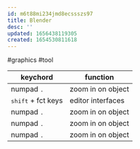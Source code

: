 ```yaml
---
id: m6t88mi234jmd8ecssszs97
title: Blender
desc: ''
updated: 1656438119305
created: 1654530811618
---
```

#graphics #tool

keychord | function
---|---
 numpad <kbd>.</kbd>	| zoom in on object 
 <kbd>shift</kbd> + fct keys	| editor interfaces 
 numpad <kbd>.</kbd>	| zoom in on object 
 numpad <kbd>.</kbd>	| zoom in on object 
 numpad <kbd>.</kbd>	| zoom in on object 